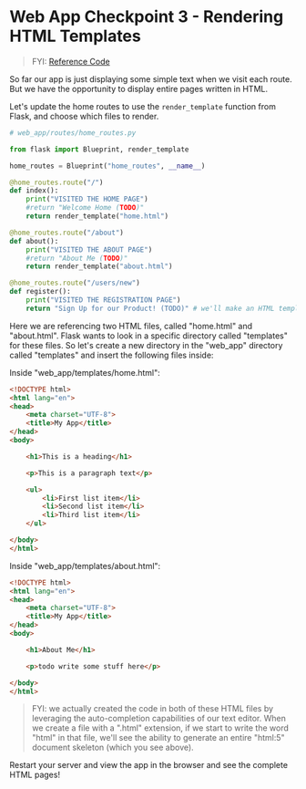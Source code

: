 
# Web App Checkpoint 3 - Rendering HTML Templates

> FYI: [Reference Code](https://github.com/s2t2/daily-briefings-py/pull/1/commits/bf4de599d22f96a2f67c2610f79b26485f48a6a0)

So far our app is just displaying some simple text when we visit each route. But we have the opportunity to display entire pages written in HTML.

Let's update the home routes to use the `render_template` function from Flask, and choose which files to render.

```py
# web_app/routes/home_routes.py

from flask import Blueprint, render_template

home_routes = Blueprint("home_routes", __name__)

@home_routes.route("/")
def index():
    print("VISITED THE HOME PAGE")
    #return "Welcome Home (TODO)"
    return render_template("home.html")

@home_routes.route("/about")
def about():
    print("VISITED THE ABOUT PAGE")
    #return "About Me (TODO)"
    return render_template("about.html")

@home_routes.route("/users/new")
def register():
    print("VISITED THE REGISTRATION PAGE")
    return "Sign Up for our Product! (TODO)" # we'll make an HTML template for this later!
```

Here we are referencing two HTML files, called "home.html" and "about.html". Flask wants to look in a specific directory called "templates" for these files. So let's create a new directory in the "web_app" directory called "templates" and insert the following files inside:

Inside "web_app/templates/home.html":

```html
<!DOCTYPE html>
<html lang="en">
<head>
    <meta charset="UTF-8">
    <title>My App</title>
</head>
<body>

    <h1>This is a heading</h1>

    <p>This is a paragraph text</p>

    <ul>
        <li>First list item</li>
        <li>Second list item</li>
        <li>Third list item</li>
    </ul>

</body>
</html>
```

Inside "web_app/templates/about.html":


```html
<!DOCTYPE html>
<html lang="en">
<head>
    <meta charset="UTF-8">
    <title>My App</title>
</head>
<body>

    <h1>About Me</h1>

    <p>todo write some stuff here</p>

</body>
</html>
```


> FYI: we actually created the code in both of these HTML files by leveraging the auto-completion capabilities of our text editor. When we create a file with a ".html" extension, if we start to write the word "html" in that file, we'll see the ability to generate an entire "html:5" document skeleton (which you see above).

Restart your server and view the app in the browser and see the complete HTML pages!
